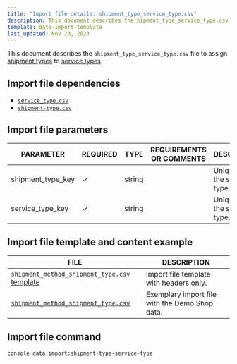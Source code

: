 ```yaml
---
title: "Import file details: shipment_type_service_type.csv"
description: This document describes the hipment_type_service_type.csv file to configure the shipment information in your Spryker Demo Shop.
template: data-import-template
last_updated: Nov 23, 2023
---
```


This document describes the `shipment_type_service_type.csv` file to assign [shipment types](/docs/pbc/all/carrier-management/202311.0/base-shop/shipment-feature-overview.html#shipment-type) to [service types](/docs/pbc/all/service-point-management/202311.0/unified-commerce/service-points-feature-overview.html#service-type).

## Import file dependencies

* [`service_type.csv`](/docs/pbc/all/service-point-management/202311.0/unified-commerce/import-and-export-data/import-file-details-service-type.csv.html)
* [`shipment-type.csv`](/docs/pbc/all/carrier-management/{{page.version}}/base-shop/import-and-export-data/import-file-details-shipment-type.csv.html)

## Import file parameters

| PARAMETER | REQUIRED | TYPE | REQUIREMENTS OR COMMENTS | DESCRIPTION |
|---|---|---|---|---|
| shipment_type_key | ✓ | string    |        | Unique key of the shipment type. |
| service_type_key  | ✓ | string    |        | Unique key of the service type.  |

## Import file template and content example

| FILE | DESCRIPTION |
|---|---|
| [`shipment_method_shipment_type.csv` template](https://spryker.s3.eu-central-1.amazonaws.com/docs/pbc/all/carrier-management/base-shop/import-and-export-data/file-details-shipment-method-shipment-type.csv.md/template_shipment_method_shipment_type.csv) | Import file template with headers only. |
| [`shipment_method_shipment_type.csv`](https://spryker.s3.eu-central-1.amazonaws.com/docs/pbc/all/carrier-management/base-shop/import-and-export-data/file-details-shipment-method-shipment-type.csv.md/shipment_method_shipment_type.csv) | Exemplary import file with the Demo Shop data. |

## Import file command

```bash
console data:import:shipment-type-service-type
```

